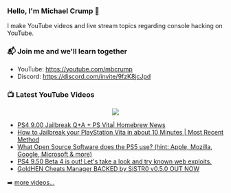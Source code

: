 ### Hello, I'm Michael Crump 👋

I make YouTube videos and live stream topics regarding console hacking on YouTube. 

### 📬 Join me and we'll learn together

- YouTube: https://youtube.com/mbcrump
- Discord: https://discord.com/invite/9fzK8jcJpd

### 📺 Latest YouTube Videos

<div align="center">

[<img src="https://img.shields.io/badge/-Subscribe-red?style=for-the-badge&logo=youtube&logoColor=white"/>](https://www.youtube.com/c/mbcrump?sub_confirmation=1)

</div>

<!-- YOUTUBE:START -->
- [PS4 9.00 Jailbreak Q+A  + PS Vita| Homebrew News](https://www.youtube.com/watch?v=ENv1LsCJ0S8)
- [How to Jailbreak your PlayStation Vita in about 10 Minutes | Most Recent Method](https://www.youtube.com/watch?v=7yvcRhnkF40)
- [What Open Source Software does the PS5 use? &lpar;hint: Apple, Mozilla, Google, Microsoft &amp; more&rpar;](https://www.youtube.com/watch?v=nWhacL_e2JM)
- [PS4 9.50 Beta 4 is out! Let&#39;s take a look and try known web exploits.](https://www.youtube.com/watch?v=UZv2y6cHUfU)
- [GoldHEN Cheats Manager BACKED by SiSTR0 v0.5.0 OUT NOW](https://www.youtube.com/watch?v=DNWU-DMeLHs)
<!-- YOUTUBE:END -->

➡️ [more videos...](https://youtube.com/mbcrump)

